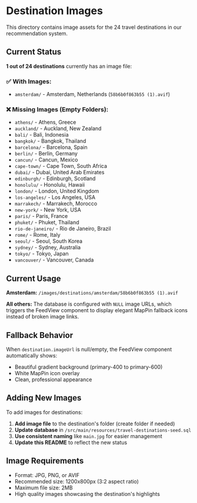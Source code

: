 # Destination Images

This directory contains image assets for the 24 travel destinations in our recommendation system.

## Current Status

**1 out of 24 destinations** currently has an image file:

### ✅ **With Images:**
- `amsterdam/` - Amsterdam, Netherlands (`58b6b0f863b55 (1).avif`)

### ❌ **Missing Images (Empty Folders):**
- `athens/` - Athens, Greece
- `auckland/` - Auckland, New Zealand  
- `bali/` - Bali, Indonesia
- `bangkok/` - Bangkok, Thailand
- `barcelona/` - Barcelona, Spain
- `berlin/` - Berlin, Germany
- `cancun/` - Cancun, Mexico
- `cape-town/` - Cape Town, South Africa
- `dubai/` - Dubai, United Arab Emirates
- `edinburgh/` - Edinburgh, Scotland
- `honolulu/` - Honolulu, Hawaii
- `london/` - London, United Kingdom
- `los-angeles/` - Los Angeles, USA
- `marrakech/` - Marrakech, Morocco
- `new-york/` - New York, USA
- `paris/` - Paris, France
- `phuket/` - Phuket, Thailand
- `rio-de-janeiro/` - Rio de Janeiro, Brazil
- `rome/` - Rome, Italy
- `seoul/` - Seoul, South Korea
- `sydney/` - Sydney, Australia
- `tokyo/` - Tokyo, Japan
- `vancouver/` - Vancouver, Canada

## Current Usage

**Amsterdam:** `/images/destinations/amsterdam/58b6b0f863b55 (1).avif`

**All others:** The database is configured with `NULL` image URLs, which triggers the FeedView component to display elegant MapPin fallback icons instead of broken image links.

## Fallback Behavior

When `destination.imageUrl` is null/empty, the FeedView component automatically shows:
- Beautiful gradient background (primary-400 to primary-600)
- White MapPin icon overlay
- Clean, professional appearance

## Adding New Images

To add images for destinations:

1. **Add image file** to the destination's folder (create folder if needed)
2. **Update database** in `/src/main/resources/travel-destinations-seed.sql`
3. **Use consistent naming** like `main.jpg` for easier management
4. **Update this README** to reflect the new status

## Image Requirements

- Format: JPG, PNG, or AVIF
- Recommended size: 1200x800px (3:2 aspect ratio)  
- Maximum file size: 2MB
- High quality images showcasing the destination's highlights